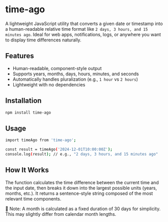 # time-ago

A lightweight JavaScript utility that converts a given date or timestamp into a human-readable relative time format like `2 days, 3 hours, and 15 minutes ago`. Ideal for web apps, notifications, logs, or anywhere you want to display time differences naturally.

## Features

- Human-readable, component-style output
- Supports years, months, days, hours, minutes, and seconds
- Automatically handles pluralization (e.g., `1 hour` vs `2 hours`)
- Lightweight with no dependencies

## Installation

```bash
npm install time-ago
```

## Usage

```bash
import timeAgo from 'time-ago';

const result = timeAgo('2024-12-01T10:00:00Z');
console.log(result); // e.g., "2 days, 3 hours, and 15 minutes ago"
```

## How It Works

The function calculates the time difference between the current time and the input date, then breaks it down into the largest possible units (years, months, etc.). It returns a sentence-style string composed of the most relevant time components.

📌 Note: A month is calculated as a fixed duration of 30 days for simplicity. This may slightly differ from calendar month lengths.

